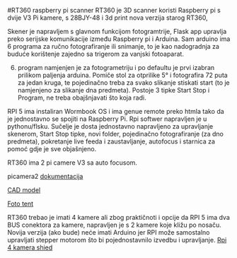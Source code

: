 #RT360 raspberry pi scanner
RT360 je 3D scanner koristi Raspberry pi s dvije V3 Pi kamere, s 28BJY-48 i 3d print nova verzija starog RT360, 

Skener je napravljem s glavnom funkcijom fotogramtrije, Flask app upravlja preko serijske komunikacije između Raspberry pi i Arduina.
Sam arduino ima 6 programa za ručno fotografiranje ili snimanje, to je kao nadogradnja za buduće korištenje zajedno sa trigerom za vanjski fotoaparat.

6. program namjenjen je za fotogrametriju i po defaultu je prvi izabran prilikom paljenja arduina. Pomiče stol za otprilike 5° i fotografira 72 puta za jedan kruga,
te pojedinačno treba za svako slikanje stiskati start (to je namjenjeno za slikanje dna predmeta). Postoje 3 tipke Start Stop i Program, ne treba obajšnjavati što koja radi.

RPI 5 ima instaliran Wormbook OS i ima genue remote preko htmla tako da je jednostavno se spojiti na Raspberry Pi.
Rpi softwer napravljen je u pythonu/flsku.
Sučelje je dosta jednostavno napravljeno za upravljanje skenerom, Start Stop tipke, novi folder, pojedinačno fotografiranje (za dno predmeta), pokretanje live feeda i zaustavljanje,
autofocus i starnica za pomoć gdje je sve objašnjeno.

RT360 ima 2 pi camere V3 sa auto focusom.

picamera2 [dokumentacija](https://datasheets.raspberrypi.com/camera/picamera2-manual.pdf)

[CAD model](https://cad.onshape.com/documents/63ecde2190418fba67f2fb9b/w/8bdd8ba014811db917c3541b/e/cbe620df5bb5ad7eb854756c)

[Foto tent](https://vi.aliexpress.com/item/1005003505429319.html?spm=a2g0o.detail.pcDetailTopMoreOtherSeller.3.49e64n2j4n2js5&gps-id=pcDetailTopMoreOtherSeller&scm=1007.40000.327270.0&scm_id=1007.40000.327270.0&scm-url=1007.40000.327270.0&pvid=6ccd668d-0e58-4e03-be44-67a425d32d8d&_t=gps-id:pcDetailTopMoreOtherSeller,scm-url:1007.40000.327270.0,pvid:6ccd668d-0e58-4e03-be44-67a425d32d8d,tpp_buckets:668%232846%238116%232002&pdp_npi=4%40dis%21EUR%2160.44%2135.06%21%21%2160.44%2135.06%21%40211b876717273869961245081e9477%2112000036979653322%21rec%21HR%212778110335%21XZ&utparam-url=scene%3ApcDetailTopMoreOtherSeller%7Cquery_from%3A)

RT360 trebao je imati 4 kamere ali zbog praktičnoti i opcije da RPI 5 ima dva BUS conektora za kamere, napravljen je s 2 kamere koje kližu po nosaču.
Novija verzija (ako bude) neće imati Arduino jer RPI može samostalno upravljati stepper motorom što bi pojednostavnilo izvedbu i upravljanje.
[Rpi 4 kamera shied](https://www.arducam.com/multi-camera-adapter-module-raspberry-pi/)

